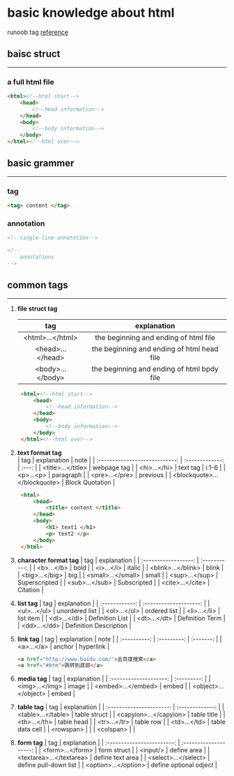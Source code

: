 # **basic knowledge about html**
runoob tag [reference](https://www.runoob.com/tags/html-reference.html)

## **baisc struct**
---
### a full html file
```html
<html><!--html start-->
    <head>
        <!--head information-->
    </head>
    <body>
        <!--body information-->
    </body>
</html><!--html over-->
```

## **basic grammer**
---
### tag
```html
<tag> content </tag>  
```
### annotation
```html
<!--single line annotation-->

<!--
    annotations
-->
```

## **common tags**
---
1. **file struct tag**  

   |        tag         |                explanation                 |
   | :----------------: | :----------------------------------------: |
   | \<html>...\</html> |   the beginning and ending of html file    |
   | \<head>...\</head> | the beginning and ending of html head file |
   | \<body>...\</body> | the beginning and ending of html bpdy file |
   ```html
    <html><!--html start-->
        <head>
            <!--head information-->
        </head>
        <body>
            <!--body information-->
        </body>
    </html><!--html over-->
   ```
2. **text format tag**  
   |              tag               |   explanation   | note  |
   | :----------------------------: | :-------------: | :---: |
   |      \<title>...\</title>      |   webpage tag   |
   |         \<hi>...\</hi>         |    text tag     | i:1-6 |
   |          \<p>...\<p>           |    paragraph    |
   |        \<pre>...\</pre>        |    previous     |
   | \<blockquote>...\</blockquote> | Block Quotation |
   ```html
    <html>
        <head>
            <title> content </title>
        </head>
        <body>
            <h1> text1 </h1>
            <p> text2 </p>
        </body>
    </html>
    ```
3. **character format tag**
   |         tag          |  explanation  |
   | :------------------: | :-----------: |
   |     \<b>...\</b>     |     bold      |
   |     \<i>...\</i>     |    italic     |
   | \<blink>...\</blink> |     blink     |
   |   \<big>...\</big>   |      big      |
   | \<small>...\</small> |     small     |
   |   \<sup>...\</sup>   | Superscripted |
   |   \<sub>...\</sub>   |  Subscripted  |
   |  \<cite>...\</cite>  |   Citation    |
4. **list tag**
   |      tag       |      explanation       |
   | :------------: | :--------------------: |
   | \<ul>...\</ul> |     unordered list     |
   | \<ol>...\</ol> |      ordered list      |
   | \<li>...\</li> |       list item        |
   | \<dl>...\</dl> |    Definition List     |
   | \<dt>...\</dt> |    Definition Term     |
   | \<dd>...\</dd> | Definition Description |
5. **link tag**
   |     tag      | explanation |   note    |
   | :----------: | :---------: | :-------: |
   | \<a>...\</a> |   anchor    | hyperlink |
   ```html
   <a href="http://www.baidu.com/">去百度搜索</a>
   <a href="#btm">跳转到底部</a>
   ```
6. **media tag**
   |          tag           | explanation |
   | :--------------------: | :---------: |
   |    \<img>...\</img>    |    image    |
   |  \<embed>...\</embed>  |    embed    |
   | \<object>...\</object> |    embed    |
7. **table tag**
   |           tag            |   explanation   |
   | :----------------------: | :-------------: |
   |   \<table>...\</table>   |  table struct   |
   | \<capyion>...\</capyion> |   table title   |
   |      \<th>...\</th>      |   table head    |
   |      \<tr>...\</tr>      |    table row    |
   |      \<td>...\</td>      | table data cell |
   |        \<rowspan>        |                 |
   |        \<colspan>        |                 |
8. **form tag**
   |            tag             |      explanation       |
   | :------------------------: | :--------------------: |
   |     \<form>...\</form>     |      form struct       |
   |         \<input/>          |      define area       |
   | \<textarea>...\</textarea> |    define text area    |
   |   \<select>...\</select>   | define pull-down list  |
   |   \<option>...\</option>   | define optional odject |